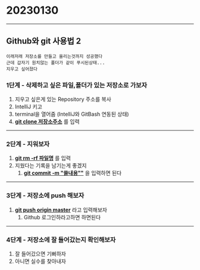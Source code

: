 # 20230130
***
## Github와 git 사용법 2
``` 
이래저래 저장소를 만들고 올리는것까지 성공했다
근데 갑자기 원치않는 폴더가 같이 푸시된상태...
지우고 싶어졌다
```
### 1단계  - 삭제하고 싶은 파일,폴더가 있는 저장소로 가보자
1. 지우고 싶은게 있는 Repository 주소를 복사
2. IntelliJ 키고
3. terminal을 열어줌
   (IntelliJ와 GitBash 연동된 상태)
4. <u>**git clone 저장소주소**</u> 를 입력
---
### 2단계  - 지워보자
1. <u>**git rm -rf 파일명**</u> 를 입력
2. 지웠다는 기록을 남기는게 좋겠지
    1. <u>**git commit -m "쓸내용""**</u> 을 입력하면 된다
---
### 3단계 - 저장소에 push 해보자
1. <u>**git push origin master**</u> 라고 입력해보자
    1. Github 로그인하라고하면 하면된다
---
### 4단계 - 저장소에 잘 들어갔는지 확인해보자
1. 잘 들어갔으면 기뻐하자
2. 아니면 실수를 찾아내자






